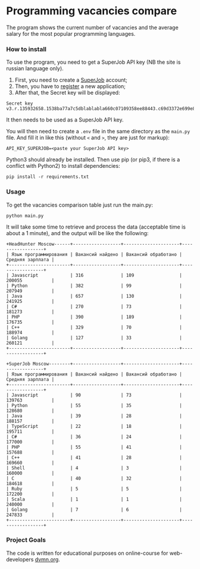# Programming vacancies compare

The program shows the current number of vacancies and the average salary for the most popular programming languages.

### How to install

To use the program, you need to get a SuperJob API key (NB the site is russian language only).
1. First, you need to create a [SuperJob](https://www.superjob.ru/) account;
2. Then, you have to [register](https://api.superjob.ru/register/) a new application;
3. After that, the Secret key will be displayed:
```commandline
Secret key	v3.r.135932658.1538ba77a7c5dblablabla660c07109358ee88443.c69d3372e699e87testaa7d0998d385d702a7e45
```
It then needs to be used as a SuperJob API key.

You will then need to create a `.env` file in the same directory as the `main.py` file. And fill it in like this (without `<` and `>`, they are just for markup):
```commandline
API_KEY_SUPERJOB=<paste your SuperJob API key>
```

Python3 should already be installed. Then use pip (or pip3, if there is a conflict with Python2) to install dependencies:

```commandline
pip install -r requirements.txt
```

### Usage

To get the vacancies comparison table just run the main.py:

```commandline
python main.py
```

It will take some time to retrieve and process the data (acceptable time is about a 1 minute), and the output will be like the following:

```commandline
+HeadHunter Moscow------+------------------+---------------------+------------------+
| Язык программирования | Вакансий найдено | Вакансий обработано | Средняя зарплата |
+-----------------------+------------------+---------------------+------------------+
| Javascript            | 316              | 109                 | 200055           |
| Python                | 382              | 99                  | 207949           |
| Java                  | 657              | 130                 | 241925           |
| C#                    | 270              | 73                  | 181273           |
| PHP                   | 390              | 189                 | 176735           |
| C++                   | 329              | 70                  | 188974           |
| Golang                | 127              | 33                  | 260121           |
+-----------------------+------------------+---------------------+------------------+

+SuperJob Moscow--------+------------------+---------------------+------------------+
| Язык программирования | Вакансий найдено | Вакансий обработано | Средняя зарплата |
+-----------------------+------------------+---------------------+------------------+
| Javascript            | 90               | 73                  | 139763           |
| Python                | 55               | 35                  | 128680           |
| Java                  | 39               | 28                  | 188157           |
| TypeScript            | 22               | 18                  | 195711           |
| C#                    | 36               | 24                  | 177000           |
| PHP                   | 55               | 41                  | 157688           |
| C++                   | 41               | 28                  | 169660           |
| Shell                 | 4                | 3                   | 160000           |
| C                     | 40               | 32                  | 184618           |
| Ruby                  | 5                | 5                   | 172200           |
| Scala                 | 1                | 1                   | 240000           |
| Golang                | 7                | 6                   | 247833           |
+-----------------------+------------------+---------------------+------------------+
```


### Project Goals

The code is written for educational purposes on online-course for web-developers [dvmn.org](https://dvmn.org/).
